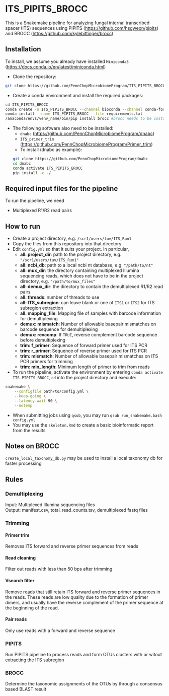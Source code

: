 # ITS_PIPITS_BROCC
This is a Snakemake pipeline for analyzing fungal internal transcribed spacer (ITS) sequences using PIPITS (https://github.com/hsgweon/pipits) and BROCC (https://github.com/kylebittinger/brocc)

## Installation
To install, we assume you already have installed `Miniconda3` (https://docs.conda.io/en/latest/miniconda.html)
- Clone the repository:
```bash
git clone https://github.com/PennChopMicrobiomeProgram/ITS_PIPITS_BROCC.git
```
- Create a conda environment and install the required packages:
```bash
cd ITS_PIPITS_BROCC
conda create -n ITS_PIPITS_BROCC --channel bioconda --channel conda-forge --channel defaults python=3.6
conda install --name ITS_PIPITS_BROCC --file requirements.txt
/anaconda/envs/venv_name/bin/pip install brocc #brocc needs to be installed through your environment's pip
```

- The following software also need to be installed:
  - `dnabc` (https://github.com/PennChopMicrobiomeProgram/dnabc)
  - `ITS_primer_trim` (https://github.com/PennChopMicrobiomeProgram/Primer_trim)
  - To install (dnabc as example):
  ```bash
  git clone https://github.com/PennChopMicrobiomeProgram/dnabc
  cd dnabc
  conda activate ITS_PIPITS_BROCC
  pip install -e ./
  ```

## Required input files for the pipeline
To run the pipeline, we need
- Multiplexed R1/R2 read pairs

## How to run
- Create a project directory, e.g. `/scr1/users/tuv/ITS_Run1`
- Copy the files from this repository into that directory
- Edit `config.yml` so that it suits your project. In particular,
  - **all: project_dir**: path to the project directory, e.g. `"/scr1/users/tuv/ITS_Run1"`
  - **all: ncbi_db**: path to a local ncbi nt database, e.g. `"/path/to/nt"`
  - **all: mux_dir**: the directory containing multiplexed Illumina sequencing reads, which does not have to be in the project directory, e.g. `"/path/to/mux_files"` 
  - **all: demux_dir**: the directory to contain the demultiplexed R1/R2 read pairs
  - **all: threads**: number of threads to use
  - **all: ITS_subregion**: can leave blank or one of `ITS1` or `ITS2` for ITS subregion extraction
  - **all: mapping_file**: Mapping file of samples with barcode information for demultiplexing
  - **demux: mismatch**: Number of allowable basepair mismatches on barcode sequence for demultiplexing
  - **demux: revcomp**: If `TRUE`, reverse complement barcode sequence before demultiplexing
  - **trim: f_primer**: Sequence of forward primer used for ITS PCR
  - **trim: r_primer**: Sequence of reverse primer used for ITS PCR
  - **trim: mismatch**: Number of allowable basepair mismatches on ITS PCR primers for trimming
  - **trim: min_length**: Minimum length of primer to trim from reads
- To run the pipeline, activate the environment by entering `conda activate ITS_PIPITS_BROCC`, `cd` into the project directory and execute:
```bash
snakemake \
    --configfile path/to/config.yml \
    --keep-going \
    --latency-wait 90 \
    --notemp
```
- When submitting jobs using `qsub`, you may run `qsub run_snakemake.bash config.yml`
- You may use the `skeleton.Rmd` to create a basic bioinformatic report from the results
  
## Notes on BROCC
`create_local_taxonomy_db.py` may be used to install a local taxonomy db for faster processing

## Rules
### Demultiplexing
Input: Multiplexed Illumina sequencing files  
Output: manifest.csv, total_read_counts.tsv, demultiplexed fastq files
### Trimming
#### Primer trim
Removes ITS forward and reverse primer sequences from reads
#### Read cleaning
Filter out reads with less than 50 bps after trimming
#### Vsearch filter
Remove reads that still retain ITS forward and reverse primer sequences in the reads. These reads are low quality due to the formation of primer dimers, and usually have the reverse complement of the primer sequence at the beginning of the read.
#### Pair reads
Only use reads with a forward and reverse sequence
### PIPITS
Run PIPITS pipeline to process reads and form OTUs clusters with or witout extracting the ITS subregion
### BROCC
Determine the taxonomic assignments of the OTUs by through a consensus based BLAST result

